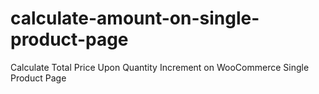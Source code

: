 # calculate-amount-on-single-product-page
Calculate Total Price Upon Quantity Increment on WooCommerce Single Product Page
